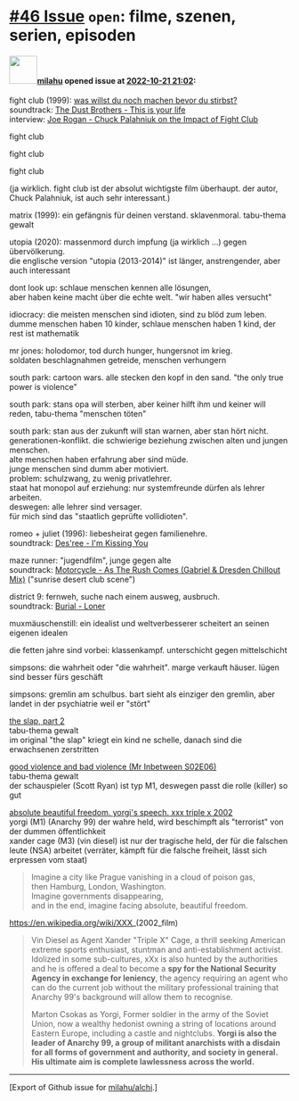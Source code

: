 # [\#46 Issue](https://github.com/milahu/alchi/issues/46) `open`: filme, szenen, serien, episoden

#### <img src="https://avatars.githubusercontent.com/u/12958815?v=4" width="50">[milahu](https://github.com/milahu) opened issue at [2022-10-21 21:02](https://github.com/milahu/alchi/issues/46):

fight club (1999): [was willst du noch machen bevor du
stirbst?](https://www.youtube.com/watch?v=IkJ5AxpXQwA)  
soundtrack: [The Dust Brothers - This is your
life](https://www.youtube.com/watch?v=18EA6WF-Xxo)  
interview: [Joe Rogan - Chuck Palahniuk on the Impact of Fight
Club](https://www.youtube.com/watch?v=GCuSDH-YEKI)

fight club

fight club

fight club

(ja wirklich. fight club ist der absolut wichtigste film überhaupt. der
autor, Chuck Palahniuk, ist auch sehr interessant.)

matrix (1999): ein gefängnis für deinen verstand. sklavenmoral.
tabu-thema gewalt

utopia (2020): massenmord durch impfung (ja wirklich ...) gegen
übervölkerung.  
die englische version "utopia (2013-2014)" ist länger, anstrengender,
aber auch interessant

dont look up: schlaue menschen kennen alle lösungen,  
aber haben keine macht über die echte welt. "wir haben alles versucht"

idiocracy: die meisten menschen sind idioten, sind zu blöd zum leben.  
dumme menschen haben 10 kinder, schlaue menschen haben 1 kind, der rest
ist mathematik

mr jones: holodomor, tod durch hunger, hungersnot im krieg.  
soldaten beschlagnahmen getreide, menschen verhungern

south park: cartoon wars. alle stecken den kopf in den sand. "the only
true power is violence"

south park: stans opa will sterben, aber keiner hilft ihm und keiner
will reden, tabu-thema "menschen töten"

south park: stan aus der zukunft will stan warnen, aber stan hört
nicht.  
generationen-konflikt. die schwierige beziehung zwischen alten und
jungen menschen.  
alte menschen haben erfahrung aber sind müde.  
junge menschen sind dumm aber motiviert.  
problem: schulzwang, zu wenig privatlehrer.  
staat hat monopol auf erziehung: nur systemfreunde dürfen als lehrer
arbeiten.  
deswegen: alle lehrer sind versager.  
für mich sind das "staatlich geprüfte vollidioten".

romeo + juliet (1996): liebesheirat gegen familienehre.  
soundtrack: [Des'ree - I'm Kissing
You](https://www.youtube.com/watch?v=x55doVYxwbQ)

maze runner: "jugendfilm", junge gegen alte  
soundtrack: [Motorcycle - As The Rush Comes (Gabriel & Dresden Chillout
Mix)](https://www.youtube.com/watch?v=SyI6aABVOt4) ("sunrise desert club
scene")

district 9: fernweh, suche nach einem ausweg, ausbruch.  
soundtrack: [Burial -
Loner](https://www.youtube.com/watch?v=Ct8ptppjq5w)

muxmäuschenstill: ein idealist und weltverbesserer scheitert an seinen
eigenen idealen

die fetten jahre sind vorbei: klassenkampf. unterschicht gegen
mittelschicht

simpsons: die wahrheit oder "die wahrheit". marge verkauft häuser. lügen
sind besser fürs geschäft

simpsons: gremlin am schulbus. bart sieht als einziger den gremlin, aber
landet in der psychiatrie weil er "stört"

[the slap, part 2](https://www.youtube.com/watch?v=hHZvUeAdzeI)  
tabu-thema gewalt  
im original "the slap" kriegt ein kind ne schelle, danach sind die
erwachsenen zerstritten

[good violence and bad violence (Mr Inbetween
S02E06)](https://www.youtube.com/watch?v=340vzOa8pYo)  
tabu-thema gewalt  
der schauspieler (Scott Ryan) ist typ M1, deswegen passt die rolle
(killer) so gut

[absolute beautiful freedom. yorgi's speech. xxx triple x
2002](https://www.youtube.com/watch?v=7BZ1Z1gCZc4)  
yorgi (M1) (Anarchy 99) der wahre held, wird beschimpft als "terrorist"
von der dummen öffentlichkeit  
xander cage (M3) (vin diesel) ist nur der tragische held, der für die
falschen leute (NSA) arbeitet (verräter, kämpft für die falsche
freiheit, lässt sich erpressen vom staat)

> Imagine a city like Prague vanishing in a cloud of poison gas,  
> then Hamburg, London, Washington.  
> Imagine governments disappearing,  
> and in the end, imagine facing absolute, beautiful freedom.

<https://en.wikipedia.org/wiki/XXX>\_(2002\_film)

> Vin Diesel as Agent Xander "Triple X" Cage, a thrill seeking American
> extreme sports enthusiast, stuntman and anti-establishment activist.
> Idolized in some sub-cultures, xXx is also hunted by the authorities
> and he is offered a deal to become a **spy for the National Security
> Agency in exchange for leniency**, the agency requiring an agent who
> can do the current job without the military professional training that
> Anarchy 99's background will allow them to recognise.
>
> Marton Csokas as Yorgi, Former soldier in the army of the Soviet
> Union, now a wealthy hedonist owning a string of locations around
> Eastern Europe, including a castle and nightclubs. **Yorgi is also the
> leader of Anarchy 99, a group of militant anarchists with a disdain
> for all forms of government and authority, and society in general. His
> ultimate aim is complete lawlessness across the world.**

------------------------------------------------------------------------

\[Export of Github issue for
[milahu/alchi](https://github.com/milahu/alchi).\]
